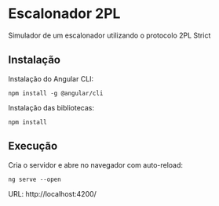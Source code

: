 # Escalonador 2PL

Simulador de um escalonador utilizando o protocolo 2PL Strict

## Instalação

Instalação do Angular CLI:

    npm install -g @angular/cli

Instalação das bibliotecas:

    npm install

## Execução

Cria o servidor e abre no navegador com auto-reload:

    ng serve --open

URL: http://localhost:4200/